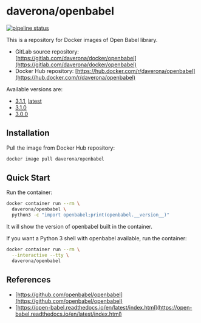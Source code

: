 # daverona/openbabel

[![pipeline status](https://gitlab.com/daverona/docker/openbabel/badges/master/pipeline.svg)](https://gitlab.com/daverona/docker/openbabel/commits/master)

This is a repository for Docker images of Open Babel library.

* GitLab source repository: [https://gitlab.com/daverona/docker/openbabel](https://gitlab.com/daverona/docker/openbabel)
* Docker Hub repository: [https://hub.docker.com/r/daverona/openbabel](https://hub.docker.com/r/daverona/openbabel)

Available versions are:

* [3.1.1](https://gitlab.com/daverona/docker/openbabel/-/blob/3.1.1/Dockerfile), [latest](https://gitlab.com/daverona/docker/openbabel/-/blob/latest/Dockerfile)
* [3.1.0](https://gitlab.com/daverona/docker/openbabel/-/blob/3.1.0/Dockerfile)
* [3.0.0](https://gitlab.com/daverona/docker/openbabel/-/blob/3.0.0/Dockerfile)

## Installation

Pull the image from Docker Hub repository:

```bash
docker image pull daverona/openbabel
```

## Quick Start

Run the container:

```bash
docker container run --rm \
  daverona/openbabel \
  python3 -c "import openbabel;print(openbabel.__version__)"
```

It will show the version of openbabel built in the container.

If you want a Python 3 shell with openbabel available, run the container:

```bash
docker container run --rm \
  --interactive --tty \
  daverona/openbabel
```

## References

* [https://github.com/openbabel/openbabel](https://github.com/openbabel/openbabel)
* [https://open-babel.readthedocs.io/en/latest/index.html](https://open-babel.readthedocs.io/en/latest/index.html)
